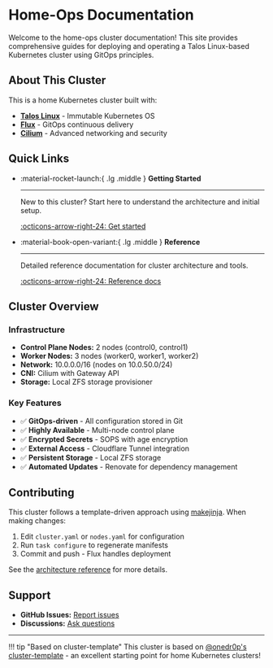 # Home-Ops Documentation

Welcome to the home-ops cluster documentation! This site provides comprehensive guides for deploying and operating a Talos Linux-based Kubernetes cluster using GitOps principles.

## About This Cluster

This is a home Kubernetes cluster built with:

- **[Talos Linux](https://www.talos.dev/)** - Immutable Kubernetes OS
- **[Flux](https://fluxcd.io/)** - GitOps continuous delivery
- **[Cilium](https://cilium.io/)** - Advanced networking and security

## Quick Links

<div class="grid cards" markdown>

-   :material-rocket-launch:{ .lg .middle } __Getting Started__

    ---

    New to this cluster? Start here to understand the architecture and initial setup.

    [:octicons-arrow-right-24: Get started](getting-started/overview.md)

-   :material-book-open-variant:{ .lg .middle } __Reference__

    ---

    Detailed reference documentation for cluster architecture and tools.

    [:octicons-arrow-right-24: Reference docs](reference/architecture.md)

</div>

## Cluster Overview

### Infrastructure

- **Control Plane Nodes:** 2 nodes (control0, control1)
- **Worker Nodes:** 3 nodes (worker0, worker1, worker2)
- **Network:** 10.0.0.0/16 (nodes on 10.0.50.0/24)
- **CNI:** Cilium with Gateway API
- **Storage:** Local ZFS storage provisioner

### Key Features

- ✅ **GitOps-driven** - All configuration stored in Git
- ✅ **Highly Available** - Multi-node control plane
- ✅ **Encrypted Secrets** - SOPS with age encryption
- ✅ **External Access** - Cloudflare Tunnel integration
- ✅ **Persistent Storage** - Local ZFS storage
- ✅ **Automated Updates** - Renovate for dependency management

## Contributing

This cluster follows a template-driven approach using [makejinja](https://github.com/mirkolenz/makejinja). When making changes:

1. Edit `cluster.yaml` or `nodes.yaml` for configuration
2. Run `task configure` to regenerate manifests
3. Commit and push - Flux handles deployment

See the [architecture reference](reference/architecture.md) for more details.

## Support

- **GitHub Issues:** [Report issues](https://github.com/tosih/home-ops/issues)
- **Discussions:** [Ask questions](https://github.com/tosih/home-ops/discussions)

---

!!! tip "Based on cluster-template"
    This cluster is based on [@onedr0p's cluster-template](https://github.com/onedr0p/cluster-template) - an excellent starting point for home Kubernetes clusters!
